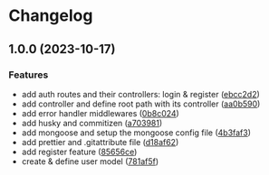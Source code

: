 # Changelog

## 1.0.0 (2023-10-17)


### Features

* add auth routes and their controllers: login & register ([ebcc2d2](https://github.com/Silent-Watcher/jwt-node/commit/ebcc2d21535ebdac2484e8cd0911f5ae62084786))
* add controller and define root path with its controller ([aa0b590](https://github.com/Silent-Watcher/jwt-node/commit/aa0b590178590a783a070bee935251591287f20d))
* add error handler middlewares ([0b8c024](https://github.com/Silent-Watcher/jwt-node/commit/0b8c02413f7ca4a3fdefe3c0fb573776ea54a215))
* add husky and commitizen ([a703981](https://github.com/Silent-Watcher/jwt-node/commit/a703981e915920ebb523d9ceb26554e0f209bb67))
* add mongoose and setup the mongoose config file ([4b3faf3](https://github.com/Silent-Watcher/jwt-node/commit/4b3faf3b6e3c0cb837075db48f75288b40ab398d))
* add prettier and .gitattribute file ([d18af62](https://github.com/Silent-Watcher/jwt-node/commit/d18af62b8913b29ca08cb5f1b73a9290932ee046))
* add register feature ([85656ce](https://github.com/Silent-Watcher/jwt-node/commit/85656ced9fe6148a6650dc914d7c92059e7d2f76))
* create & define user model ([781af5f](https://github.com/Silent-Watcher/jwt-node/commit/781af5f3480c46ae97b47277283fd9165b3ac96c))
